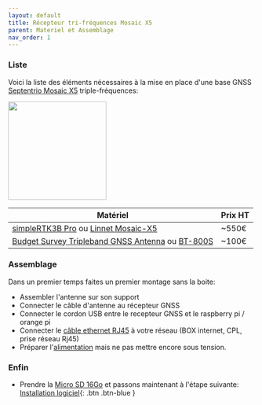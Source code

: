 ```yaml
---
layout: default
title: Récepteur tri-fréquences Mosaic X5
parent: Materiel et Assemblage
nav_order: 1
---
```


### Liste

Voici la liste des éléments nécessaires à la mise en place d'une base GNSS [Septentrio Mosaic X5](https://www.septentrio.com/en/products/gnss-receivers/gnss-receiver-modules/mosaic-x5) triple-fréquences:

<img src="https://www.septentrio.com/sites/default/files/products/product/mosaic-X5_650x650.png" width="200">

|Matériel|Prix HT|
|--------|----|
| [simpleRTK3B Pro](https://www.ardusimple.com/product/simplertk3b-x5/) ou [Linnet Mosaic-X5](https://www.systork.io/en/product/linnet-mosaic-x5/) |~550€|
|[Budget Survey Tripleband GNSS Antenna](https://www.ardusimple.com/product/budget-survey-tripleband-gnss-antenna-ip66/) ou [BT-800S](https://store.beitian.com/products/beitian-high-gain-high-precision-gnss-antenna-provide-stability-and-reliability-gnss-signal-for-positioning-applications-bt-800s?_pos=1&_sid=bcd57f6d3&_ss=r&variant=44374047490335)|~100€|

### Assemblage

Dans un premier temps faites un premier montage sans la boite:
   * Assembler l'antenne sur son support
   * Connecter le câble d'antenne au récepteur GNSS
   * Connecter le cordon USB entre le recepteur GNSS et le raspberry pi / orange pi
   * Connecter le [câble ethernet RJ45](https://www.mhzshop.com/shop/Cables-et-cordons/Cordons-reseau/) à votre réseau (BOX internet, CPL, prise réseau Rj45)
   * Préparer l'[alimentation](https://www.kubii.fr/les-officiels-raspberry-pi-kubii/2593-alimentation-officielle-raspberry-pi-3-eu-micro-usb-51v-25a-kubii-3272496297586.html?search_query=SC0136&results=51) mais ne pas mettre encore sous tension.


### Enfin
* Prendre la [Micro SD 16Go](https://www.kubii.fr/carte-sd-et-stockage/2359-carte-microsd-16go-classe-10-u1-sandisk-kubii-619659161347.html) et passons maintenant à l'étape suivante: [Installation logiciel](Installation){: .btn .btn-blue }
